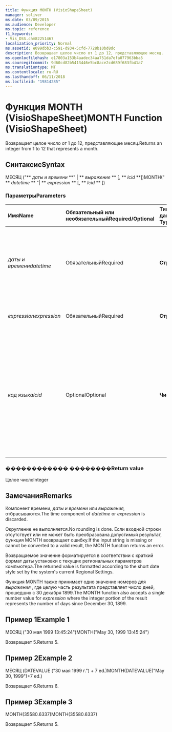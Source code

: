 ```yaml
---
title: Функция MONTH (VisioShapeSheet)
manager: soliver
ms.date: 03/09/2015
ms.audience: Developer
ms.topic: reference
f1_keywords:
- Vis_DSS.chm82251467
localization_priority: Normal
ms.assetid: e099dbb3-c591-d934-5cfd-7728b10bd8dc
description: Возвращает целое число от 1 до 12, представляющее месяц.
ms.openlocfilehash: e17803a153b4aadec34aa751da7efa077963bba5
ms.sourcegitcommit: 9d60cd82b5413446e5bc8ace2cd689f683fb41a7
ms.translationtype: MT
ms.contentlocale: ru-RU
ms.lasthandoff: 06/11/2018
ms.locfileid: "19814285"
---
```

# <a name="month-function-visioshapesheet"></a><span data-ttu-id="e2efc-103">Функция MONTH (VisioShapeSheet)</span><span class="sxs-lookup"><span data-stu-id="e2efc-103">MONTH Function (VisioShapeSheet)</span></span>

<span data-ttu-id="e2efc-104">Возвращает целое число от 1 до 12, представляющее месяц.</span><span class="sxs-lookup"><span data-stu-id="e2efc-104">Returns an integer from 1 to 12 that represents a month.</span></span>
  
## <a name="syntax"></a><span data-ttu-id="e2efc-105">Синтаксис</span><span class="sxs-lookup"><span data-stu-id="e2efc-105">Syntax</span></span>

<span data-ttu-id="e2efc-106">МЕСЯЦ ("** *даты и времени* **" | ** *выражение* ** [, ** *lcid* **])</span><span class="sxs-lookup"><span data-stu-id="e2efc-106">MONTH(" ** *datetime* ** "| ** *expression* ** [, ** *lcid* ** ])</span></span> 
  
### <a name="parameters"></a><span data-ttu-id="e2efc-107">Параметры</span><span class="sxs-lookup"><span data-stu-id="e2efc-107">Parameters</span></span>

|<span data-ttu-id="e2efc-108">**Имя**</span><span class="sxs-lookup"><span data-stu-id="e2efc-108">**Name**</span></span>|<span data-ttu-id="e2efc-109">**Обязательный или необязательный**</span><span class="sxs-lookup"><span data-stu-id="e2efc-109">**Required/Optional**</span></span>|<span data-ttu-id="e2efc-110">**Тип данных**</span><span class="sxs-lookup"><span data-stu-id="e2efc-110">**Data Type**</span></span>|<span data-ttu-id="e2efc-111">**Описание**</span><span class="sxs-lookup"><span data-stu-id="e2efc-111">**Description**</span></span>|
|:-----|:-----|:-----|:-----|
| <span data-ttu-id="e2efc-112">_даты и времени_</span><span class="sxs-lookup"><span data-stu-id="e2efc-112">_datetime_</span></span> <br/> |<span data-ttu-id="e2efc-113">Обязательный</span><span class="sxs-lookup"><span data-stu-id="e2efc-113">Required</span></span>  <br/> |<span data-ttu-id="e2efc-114">**Строка**</span><span class="sxs-lookup"><span data-stu-id="e2efc-114">**String**</span></span> <br/> |<span data-ttu-id="e2efc-115">Любая строка, часто распознается как даты и времени или ссылка на ячейку, содержащую дату и время.</span><span class="sxs-lookup"><span data-stu-id="e2efc-115">Any string commonly recognized as a date and time or a reference to a cell containing a date and time.</span></span>  <br/> |
| <span data-ttu-id="e2efc-116">_expression_</span><span class="sxs-lookup"><span data-stu-id="e2efc-116">_expression_</span></span> <br/> |<span data-ttu-id="e2efc-117">Обязательный</span><span class="sxs-lookup"><span data-stu-id="e2efc-117">Required</span></span>  <br/> |<span data-ttu-id="e2efc-118">**Строка**</span><span class="sxs-lookup"><span data-stu-id="e2efc-118">**String**</span></span> <br/> | <span data-ttu-id="e2efc-119">Любое выражение, возвращающее даты и времени.</span><span class="sxs-lookup"><span data-stu-id="e2efc-119">Any expression that yields a date and time.</span></span>  <br/> |
| <span data-ttu-id="e2efc-120">_код языка_</span><span class="sxs-lookup"><span data-stu-id="e2efc-120">_lcid_</span></span> <br/> |<span data-ttu-id="e2efc-121">Optional</span><span class="sxs-lookup"><span data-stu-id="e2efc-121">Optional</span></span>  <br/> |<span data-ttu-id="e2efc-122">**Число**</span><span class="sxs-lookup"><span data-stu-id="e2efc-122">**Number**</span></span> <br/> |<span data-ttu-id="e2efc-123">Идентификатор языкового стандарта, который следует использовать для определения нелокальные datetime.</span><span class="sxs-lookup"><span data-stu-id="e2efc-123">The locale identifier to be used in evaluating a nonlocal datetime.</span></span> <span data-ttu-id="e2efc-124">Идентификатор языкового стандарта — это число, описанных в файлы заголовков системы.</span><span class="sxs-lookup"><span data-stu-id="e2efc-124">The locale identifier is a number described in the system header files.</span></span>  <br/> |
   
### <a name="return-value"></a><span data-ttu-id="e2efc-125">������������ ��������</span><span class="sxs-lookup"><span data-stu-id="e2efc-125">Return value</span></span>

<span data-ttu-id="e2efc-126">Целое число</span><span class="sxs-lookup"><span data-stu-id="e2efc-126">Integer</span></span>
  
## <a name="remarks"></a><span data-ttu-id="e2efc-127">Замечания</span><span class="sxs-lookup"><span data-stu-id="e2efc-127">Remarks</span></span>

<span data-ttu-id="e2efc-128">Компонент времени, _даты и времени_ или _выражения,_ отбрасываются.</span><span class="sxs-lookup"><span data-stu-id="e2efc-128">The time component of  _datetime_ or  _expression_ is discarded.</span></span> 
  
<span data-ttu-id="e2efc-129">Округление не выполняется.</span><span class="sxs-lookup"><span data-stu-id="e2efc-129">No rounding is done.</span></span> <span data-ttu-id="e2efc-130">Если входной строки отсутствует или не может быть преобразована допустимый результат, функция MONTH возвращает ошибку.</span><span class="sxs-lookup"><span data-stu-id="e2efc-130">If the input string is missing or cannot be converted to a valid result, the MONTH function returns an error.</span></span>
  
<span data-ttu-id="e2efc-131">Возвращаемое значение форматируется в соответствии с краткий формат даты установки с текущих региональных параметров компьютера.</span><span class="sxs-lookup"><span data-stu-id="e2efc-131">The returned value is formatted according to the short date style set by the system's current Regional Settings.</span></span>
  
<span data-ttu-id="e2efc-132">Функция MONTH также принимает одно значение номеров для _выражения_ , где целую часть результата представляет число дней, прошедших с 30 декабря 1899.</span><span class="sxs-lookup"><span data-stu-id="e2efc-132">The MONTH function also accepts a single number value for  _expression_ where the integer portion of the result represents the number of days since December 30, 1899.</span></span> 
  
## <a name="example-1"></a><span data-ttu-id="e2efc-133">Пример 1</span><span class="sxs-lookup"><span data-stu-id="e2efc-133">Example 1</span></span>

<span data-ttu-id="e2efc-134">МЕСЯЦ ("30 мая 1999 13:45:24")</span><span class="sxs-lookup"><span data-stu-id="e2efc-134">MONTH("May 30, 1999 13:45:24")</span></span>
  
<span data-ttu-id="e2efc-135">Возвращает 5.</span><span class="sxs-lookup"><span data-stu-id="e2efc-135">Returns 5.</span></span>
  
## <a name="example-2"></a><span data-ttu-id="e2efc-136">Пример 2</span><span class="sxs-lookup"><span data-stu-id="e2efc-136">Example 2</span></span>

<span data-ttu-id="e2efc-137">МЕСЯЦ (DATEVALUE ("30 мая 1999 г.") + 7 ed.)</span><span class="sxs-lookup"><span data-stu-id="e2efc-137">MONTH(DATEVALUE("May 30, 1999")+7 ed.)</span></span>
  
<span data-ttu-id="e2efc-138">Возвращает 6.</span><span class="sxs-lookup"><span data-stu-id="e2efc-138">Returns 6.</span></span>
  
## <a name="example-3"></a><span data-ttu-id="e2efc-139">Пример 3</span><span class="sxs-lookup"><span data-stu-id="e2efc-139">Example 3</span></span>

<span data-ttu-id="e2efc-140">MONTH(35580.6337)</span><span class="sxs-lookup"><span data-stu-id="e2efc-140">MONTH(35580.6337)</span></span>
  
<span data-ttu-id="e2efc-141">Возвращает 5.</span><span class="sxs-lookup"><span data-stu-id="e2efc-141">Returns 5.</span></span>
  

